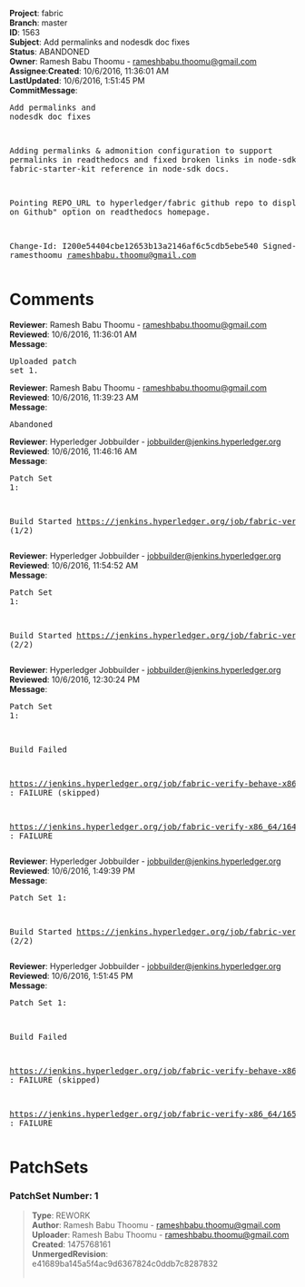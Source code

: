 <strong>Project</strong>: fabric</br><strong>Branch</strong>: master<br><strong>ID</strong>: 1563<br><strong>Subject</strong>: Add permalinks and nodesdk doc fixes<br><strong>Status</strong>: ABANDONED<br><strong>Owner</strong>: Ramesh Babu Thoomu - rameshbabu.thoomu@gmail.com<br><strong>Assignee</strong>:<strong>Created</strong>: 10/6/2016, 11:36:01 AM<br><strong>LastUpdated</strong>: 10/6/2016, 1:51:45 PM<br><strong>CommitMessage</strong>:<br><pre>Add permalinks and nodesdk doc fixes

Adding permalinks & admonition configuration to support
permalinks in readthedocs and fixed broken links in
node-sdk docs. Added fabric-starter-kit reference in
node-sdk docs.

Pointing REPO_URL to hyperledger/fabric github repo
to display "Edit on Github" option on readthedocs homepage.

Change-Id: I200e54404cbe12653b13a2146af6c5cdb5ebe540
Signed-off-by: ramesthoomu <rameshbabu.thoomu@gmail.com>
</pre><h1>Comments</h1><strong>Reviewer</strong>: Ramesh Babu Thoomu - rameshbabu.thoomu@gmail.com<br><strong>Reviewed</strong>: 10/6/2016, 11:36:01 AM<br><strong>Message</strong>: <pre>Uploaded patch set 1.</pre><strong>Reviewer</strong>: Ramesh Babu Thoomu - rameshbabu.thoomu@gmail.com<br><strong>Reviewed</strong>: 10/6/2016, 11:39:23 AM<br><strong>Message</strong>: <pre>Abandoned</pre><strong>Reviewer</strong>: Hyperledger Jobbuilder - jobbuilder@jenkins.hyperledger.org<br><strong>Reviewed</strong>: 10/6/2016, 11:46:16 AM<br><strong>Message</strong>: <pre>Patch Set 1:

Build Started https://jenkins.hyperledger.org/job/fabric-verify-behave-x86_64/547/ (1/2)</pre><strong>Reviewer</strong>: Hyperledger Jobbuilder - jobbuilder@jenkins.hyperledger.org<br><strong>Reviewed</strong>: 10/6/2016, 11:54:52 AM<br><strong>Message</strong>: <pre>Patch Set 1:

Build Started https://jenkins.hyperledger.org/job/fabric-verify-x86_64/1644/ (2/2)</pre><strong>Reviewer</strong>: Hyperledger Jobbuilder - jobbuilder@jenkins.hyperledger.org<br><strong>Reviewed</strong>: 10/6/2016, 12:30:24 PM<br><strong>Message</strong>: <pre>Patch Set 1:

Build Failed 

https://jenkins.hyperledger.org/job/fabric-verify-behave-x86_64/547/ : FAILURE (skipped)

https://jenkins.hyperledger.org/job/fabric-verify-x86_64/1644/ : FAILURE</pre><strong>Reviewer</strong>: Hyperledger Jobbuilder - jobbuilder@jenkins.hyperledger.org<br><strong>Reviewed</strong>: 10/6/2016, 1:49:39 PM<br><strong>Message</strong>: <pre>Patch Set 1:

Build Started https://jenkins.hyperledger.org/job/fabric-verify-x86_64/1650/ (2/2)</pre><strong>Reviewer</strong>: Hyperledger Jobbuilder - jobbuilder@jenkins.hyperledger.org<br><strong>Reviewed</strong>: 10/6/2016, 1:51:45 PM<br><strong>Message</strong>: <pre>Patch Set 1:

Build Failed 

https://jenkins.hyperledger.org/job/fabric-verify-behave-x86_64/547/ : FAILURE (skipped)

https://jenkins.hyperledger.org/job/fabric-verify-x86_64/1650/ : FAILURE</pre><h1>PatchSets</h1><h3>PatchSet Number: 1</h3><blockquote><strong>Type</strong>: REWORK<br><strong>Author</strong>: Ramesh Babu Thoomu - rameshbabu.thoomu@gmail.com<br><strong>Uploader</strong>: Ramesh Babu Thoomu - rameshbabu.thoomu@gmail.com<br><strong>Created</strong>: 1475768161<br><strong>UnmergedRevision</strong>: e41689ba145a5f4ac9d6367824c0ddb7c8287832<br><br></blockquote>